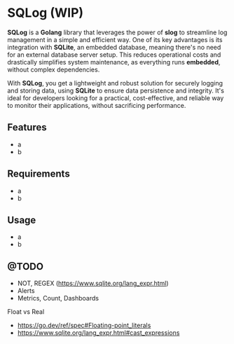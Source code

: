 # SQLog (WIP)

**SQLog** is a **Golang** library that leverages the power of **slog** to streamline log management in a simple and efficient way. One of its key advantages is its integration with **SQLite**, an embedded database, meaning there's no need for an external database server setup. This reduces operational costs and drastically simplifies system maintenance, as everything runs **embedded**, without complex dependencies.

With **SQLog**, you get a lightweight and robust solution for securely logging and storing data, using **SQLite** to ensure data persistence and integrity. It's ideal for developers looking for a practical, cost-effective, and reliable way to monitor their applications, without sacrificing performance.


## Features

- a
- b

## Requirements

- a
- b

## Usage

- a
- b

## @TODO

- NOT, REGEX (https://www.sqlite.org/lang_expr.html)
- Alerts
- Metrics, Count, Dashboards


Float vs Real
- https://go.dev/ref/spec#Floating-point_literals
- https://www.sqlite.org/lang_expr.html#cast_expressions
